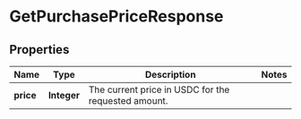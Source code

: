 

# GetPurchasePriceResponse


## Properties

| Name | Type | Description | Notes |
|------------ | ------------- | ------------- | -------------|
|**price** | **Integer** | The current price in USDC for the requested amount. |  |



